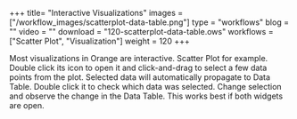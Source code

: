 +++
title= "Interactive Visualizations"
images =  ["/workflow_images/scatterplot-data-table.png"]
type = "workflows"
blog =  ""
video = ""
download = "120-scatterplot-data-table.ows"
workflows = ["Scatter Plot", "Visualization"]
weight = 120
+++

Most visualizations in Orange are interactive. Scatter Plot for example. Double click its icon to open it and click-and-drag to select a few data points from the plot. Selected data will automatically propagate to Data Table. Double click it to check which data was selected. Change selection and observe the change in the Data Table. This works best if both widgets are open.
